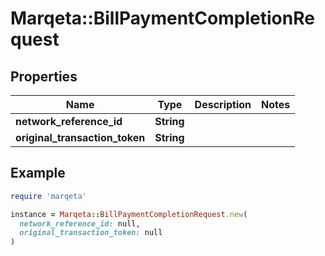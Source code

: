 # Marqeta::BillPaymentCompletionRequest

## Properties

| Name | Type | Description | Notes |
| ---- | ---- | ----------- | ----- |
| **network_reference_id** | **String** |  |  |
| **original_transaction_token** | **String** |  |  |

## Example

```ruby
require 'marqeta'

instance = Marqeta::BillPaymentCompletionRequest.new(
  network_reference_id: null,
  original_transaction_token: null
)
```

